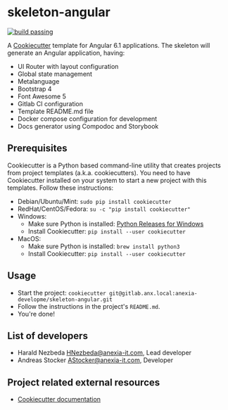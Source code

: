 # skeleton-angular

[![build passing](https://gitlab.anx.local/anexia-developme/skeleton-angular/badges/master/build.svg)](https://gitlab.anx.local/anexia-developme/skeleton-angular/builds)

A [Cookiecutter](https://cookiecutter.readthedocs.io/en/latest/) template for Angular 6.1 applications. The skeleton will generate an Angular application, having:
* UI Router with layout configuration
* Global state management
* Metalanguage
* Bootstrap 4
* Font Awesome 5
* Gitlab CI configuration
* Template README.md file
* Docker compose configuration for development
* Docs generator using Compodoc and Storybook

## Prerequisites

Cookiecutter is a Python based command-line utility that creates projects from project templates (a.k.a. cookiecutters).
You need to have Cookiecutter installed on your system to start a new project with this templates. Follow these
instructions:

* Debian/Ubuntu/Mint: `sudo pip install cookiecutter`
* RedHat/CentOS/Fedora: `su -c "pip install cookiecutter"`
* Windows:
  * Make sure Python is installed: [Python Releases for Windows](https://www.python.org/downloads/windows/)
  * Install Cookiecutter: `pip install --user cookiecutter`
* MacOS:
  * Make sure Python is installed: `brew install python3`
  * Install Cookiecutter: `pip install --user cookiecutter`

## Usage

* Start the project: `cookiecutter git@gitlab.anx.local:anexia-developme/skeleton-angular.git`
* Follow the instructions in the project's `README.md`.
* You're done!

## List of developers

* Harald Nezbeda <HNezbeda@anexia-it.com>, Lead developer
* Andreas Stocker <AStocker@anexia-it.com>, Developer

## Project related external resources

* [Cookiecutter documentation](https://cookiecutter.readthedocs.io/en/latest/)